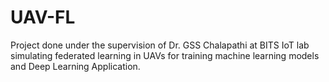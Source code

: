 # UAV-FL

Project done under the supervision of Dr. GSS Chalapathi at BITS IoT lab simulating federated learning in UAVs for training machine learning models and Deep Learning Application.
